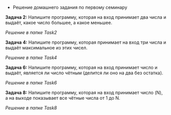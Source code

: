 * Решение домашнего задания по первому семинару

**Задача 2:** Напишите программу, которая на вход принимает два числа и выдаёт, какое число большее, а какое меньшее.

*Решение в папке Task2*

**Задача 4:** Напишите программу, которая принимает на вход три числа и выдаёт максимальное из этих чисел.

*Решение в папке Task4*

**Задача 6:** Напишите программу, которая на вход принимает число и выдаёт, является ли число чётным (делится ли оно на два без остатка).

*Решение в папке Task6*

**Задача 8:** Напишите программу, которая на вход принимает число (N), а на выходе показывает все чётные числа от 1 до N.

*Решение в папке Task8*